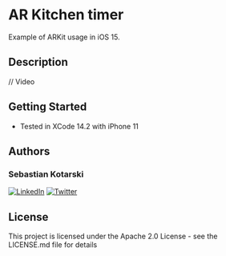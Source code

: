 # AR Kitchen timer

Example of ARKit usage in iOS 15.

## Description

// Video

## Getting Started

- Tested in XCode 14.2 with iPhone 11

## Authors

### Sebastian Kotarski
[![LinkedIn](https://img.shields.io/badge/LinkedIn-0077B5?style=for-the-badge&logo=linkedin&logoColor=white
)](https://www.linkedin.com/in/sebastian-kotarski-375253103/)
[![Twitter](https://img.shields.io/badge/Twitter-1DA1F2?style=for-the-badge&logo=twitter&logoColor=white)]([http://google.com.au/](https://twitter.com/skotarski94))

## License

This project is licensed under the Apache 2.0 License - see the LICENSE.md file for details
